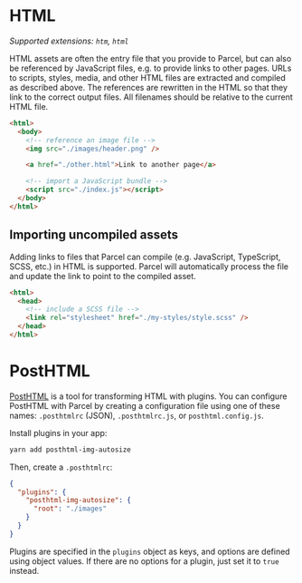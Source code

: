 # HTML

_Supported extensions: `htm`, `html`_

HTML assets are often the entry file that you provide to Parcel, but can also be referenced by JavaScript files, e.g. to provide links to other pages. URLs to scripts, styles, media, and other HTML files are extracted and compiled as described above. The references are rewritten in the HTML so that they link to the correct output files. All filenames should be relative to the current HTML file.

```html
<html>
  <body>
    <!-- reference an image file -->
    <img src="./images/header.png" />

    <a href="./other.html">Link to another page</a>

    <!-- import a JavaScript bundle -->
    <script src="./index.js"></script>
  </body>
</html>
```

## Importing uncompiled assets

Adding links to files that Parcel can compile (e.g. JavaScript, TypeScript, SCSS, etc.) in HTML is supported. Parcel will automatically process the file and update the link to point to the compiled asset.

```html
<html>
  <head>
    <!-- include a SCSS file -->
    <link rel="stylesheet" href="./my-styles/style.scss" />
  </head>
</html>
```

# PostHTML

[PostHTML](https://github.com/posthtml/posthtml) is a tool for transforming HTML with plugins. You can configure PostHTML with Parcel by creating a configuration file using one of these names: `.posthtmlrc` (JSON), `.posthtmlrc.js`, or `posthtml.config.js`.

Install plugins in your app:

```bash
yarn add posthtml-img-autosize
```

Then, create a `.posthtmlrc`:

```json
{
  "plugins": {
    "posthtml-img-autosize": {
      "root": "./images"
    }
  }
}
```

Plugins are specified in the `plugins` object as keys, and options are defined using object values. If there are no options for a plugin, just set it to `true` instead.
